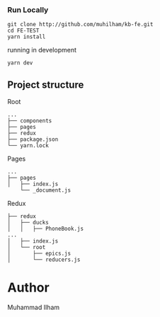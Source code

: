 ### Run Locally

    git clone http://github.com/muhilham/kb-fe.git
    cd FE-TEST
    yarn install

running in development

    yarn dev


## Project structure

Root

    ...
    ├── components
    ├── pages
    ├── redux
    ├── package.json
    └── yarn.lock

Pages

    ...
    ├── pages
    │   ├── index.js
        └── _document.js

Redux

    ├── redux
    │   ├── ducks
    │   │   ├── PhoneBook.js
    ...
    │   ├── index.js
    │   └── root
    │       ├── epics.js
    │       └── reducers.js


# Author
Muhammad Ilham
